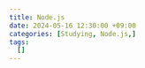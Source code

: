 ```yaml
---
title: Node.js
date: 2024-05-16 12:30:00 +09:00
categories: [Studying, Node.js,]
tags: 
  []
---
```



